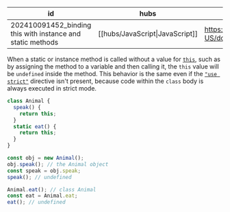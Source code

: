 
| id                                                         | hubs                            | source                                                                                                                  |
| ---------------------------------------------------------- | ------------------------------- | ----------------------------------------------------------------------------------------------------------------------- |
| 202410091452_binding this with instance and static methods | [[hubs/JavaScript\|JavaScript]] | https://developer.mozilla.org/en-US/docs/Web/JavaScript/Reference/Classes#binding_this_with_instance_and_static_methods |
When a static or instance method is called without a value for [`this`](https://developer.mozilla.org/en-US/docs/Web/JavaScript/Reference/Operators/this), such as by assigning the method to a variable and then calling it, the `this` value will be `undefined` inside the method. This behavior is the same even if the [`"use strict"`](https://developer.mozilla.org/en-US/docs/Web/JavaScript/Reference/Strict_mode) directive isn't present, because code within the `class` body is always executed in strict mode.
```js
class Animal {
  speak() {
    return this;
  }
  static eat() {
    return this;
  }
}

const obj = new Animal();
obj.speak(); // the Animal object
const speak = obj.speak;
speak(); // undefined

Animal.eat(); // class Animal
const eat = Animal.eat;
eat(); // undefined

```